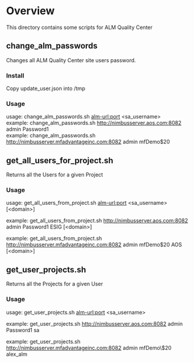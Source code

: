 # Overview
This directory contains some scripts for ALM Quality Center

## change_alm_passwords
Changes all ALM Quality Center site users password. 

### Install
Copy update_user.json into /tmp

### Usage
usage: change_alm_passwords.sh <alm-url:port> <sa_username> <password>  
example: change_alm_passwords.sh http://nimbusserver.aos.com:8082 admin Password1  
example: change_alm_passwords.sh http://nimbusserver.mfadvantageinc.com:8082 admin mfDemo\$20

## get_all_users_for_project.sh
Returns all the Users for a given Project

### Usage
usage: get_all_users_from_project.sh <alm-url:port> <sa_username> <password> <project> \[\<domain\>\] 
    
  example: get_all_users_from_project.sh http://nimbusserver.aos.com:8082 admin Password1 ESIG \[\<domain\>\] 
    
  example: get_all_users_from_project.sh http://nimbusserver.mfadvantageinc.com:8082 admin mfDemo\$20 AOS \[\<domain\>\] 
  
## get_user_projects.sh
Returns all the Projects for a given User

### Usage
usage: get_user_projects.sh <alm-url:port> <sa_username> <password> <user> 
  
  example: get_user_projects.sh http://nimbusserver.aos.com:8082 admin Password1 sa 
  
  example: get_user_projects.sh http://nimbusserver.mfadvantageinc.com:8082 admin mfDemo\\$20 alex_alm 
